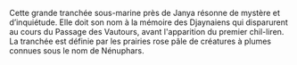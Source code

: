 Cette grande tranchée sous-marine près de Janya résonne de mystère et d’inquiétude. Elle doit son nom à la mémoire des Djaynaiens qui disparurent au cours du Passage des Vautours, avant l'apparition du premier chil-liren. La tranchée est définie par les prairies rose pâle de créatures à plumes connues sous le nom de Nénuphars.